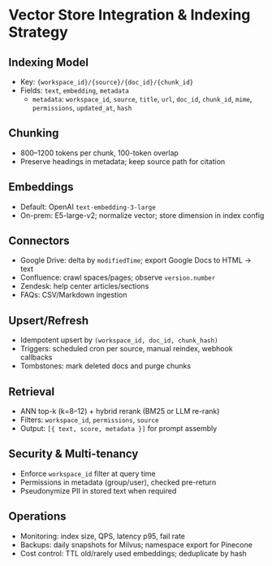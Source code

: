 # Vector Store Integration & Indexing Strategy

## Indexing Model
- Key: `{workspace_id}/{source}/{doc_id}/{chunk_id}`
- Fields: `text`, `embedding`, `metadata`
  - `metadata`: `workspace_id`, `source`, `title`, `url`, `doc_id`, `chunk_id`, `mime`, `permissions`, `updated_at`, `hash`

## Chunking
- 800–1200 tokens per chunk, 100-token overlap
- Preserve headings in metadata; keep source path for citation

## Embeddings
- Default: OpenAI `text-embedding-3-large`
- On-prem: E5-large-v2; normalize vector; store dimension in index config

## Connectors
- Google Drive: delta by `modifiedTime`; export Google Docs to HTML → text
- Confluence: crawl spaces/pages; observe `version.number`
- Zendesk: help center articles/sections
- FAQs: CSV/Markdown ingestion

## Upsert/Refresh
- Idempotent upsert by `(workspace_id, doc_id, chunk_hash)`
- Triggers: scheduled cron per source, manual reindex, webhook callbacks
- Tombstones: mark deleted docs and purge chunks

## Retrieval
- ANN top-k (k=8–12) + hybrid rerank (BM25 or LLM re-rank)
- Filters: `workspace_id`, `permissions`, `source`
- Output: `[{ text, score, metadata }]` for prompt assembly

## Security & Multi-tenancy
- Enforce `workspace_id` filter at query time
- Permissions in metadata (group/user), checked pre-return
- Pseudonymize PII in stored text when required

## Operations
- Monitoring: index size, QPS, latency p95, fail rate
- Backups: daily snapshots for Milvus; namespace export for Pinecone
- Cost control: TTL old/rarely used embeddings; deduplicate by hash
